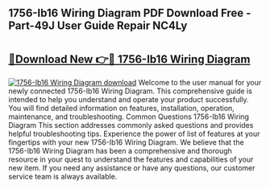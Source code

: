 ## 1756-Ib16 Wiring Diagram PDF Download Free - Part-49J User Guide Repair NC4Ly

# <h2><a href="http://dfl4bx.blite.top/?on=1756-Ib16+Wiring+Diagram">🔗Download New 👉🔴 1756-Ib16 Wiring Diagram</a></h2>

[![1756-Ib16 Wiring Diagram download](https://i.imgur.com/lujVjoI.png)](http://dfl4bx.blite.top/?on=1756-Ib16+Wiring+Diagram)
Welcome to the user manual for your newly connected 1756-Ib16 Wiring Diagram. This comprehensive guide is intended to help you understand and operate your product successfully. You will find detailed information on features, installation, operation, maintenance, and troubleshooting. Common Questions 1756-Ib16 Wiring Diagram This section addresses commonly asked questions and provides helpful troubleshooting tips. Experience the power of list of features at your fingertips with your new 1756-Ib16 Wiring Diagram. We believe that the 1756-Ib16 Wiring Diagram has been a comprehensive and thorough resource in your quest to understand the features and capabilities of your new item. If you need any assistance or have any questions, our customer service team is always available.
